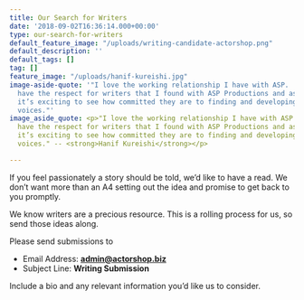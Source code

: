 ```yaml
---
title: Our Search for Writers
date: '2018-09-02T16:36:14.000+00:00'
type: our-search-for-writers
default_feature_image: "/uploads/writing-candidate-actorshop.png"
default_description: ''
default_tags: []
tag: []
feature_image: "/uploads/hanif-kureishi.jpg"
image-aside-quote: '"I love the working relationship I have with ASP.  Few companies
  have the respect for writers that I found with ASP Productions and as a writer myself
  it’s exciting to see how committed they are to finding and developing authentic
  voices."'
image_aside_quote: <p>"I love the working relationship I have with ASP. Few companies
  have the respect for writers that I found with ASP Productions and as a writer myself
  it’s exciting to see how committed they are to finding and developing authentic
  voices." -- <strong>Hanif Kureishi</strong></p>

---
```

If you feel passionately a story should be told, we’d like to have a read. We don’t want more than an A4 setting out the idea and promise to get back to you promptly.

We know writers are a precious resource. This is a rolling process for us, so send those ideas along.

Please send submissions to

* Email Address:  **admin@actorshop.biz**
* Subject Line: **Writing Submission**

Include a bio and any relevant information you’d like us to consider.